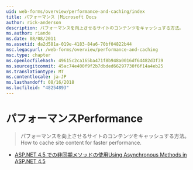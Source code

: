 ```yaml
---
uid: web-forms/overview/performance-and-caching/index
title: パフォーマンス |Microsoft Docs
author: rick-anderson
description: パフォーマンスを向上させるサイトのコンテンツをキャッシュする方法。
ms.author: riande
ms.date: 08/08/2011
ms.assetid: da2d581a-019e-4183-84a6-70bf04822b44
msc.legacyurl: /web-forms/overview/performance-and-caching
msc.type: chapter
ms.openlocfilehash: 49615c2ca165ba471f8b948a0016df64482d3f39
ms.sourcegitcommit: 45ac74e400f9f2b7dbded66297730f6f14a4eb25
ms.translationtype: MT
ms.contentlocale: ja-JP
ms.lasthandoff: 08/16/2018
ms.locfileid: "48254893"
---
```

<a name="performance"></a><span data-ttu-id="52ed5-103">パフォーマンス</span><span class="sxs-lookup"><span data-stu-id="52ed5-103">Performance</span></span>
====================
> <span data-ttu-id="52ed5-104">パフォーマンスを向上させるサイトのコンテンツをキャッシュする方法。</span><span class="sxs-lookup"><span data-stu-id="52ed5-104">How to cache site content for faster performance.</span></span>


- [<span data-ttu-id="52ed5-105">ASP.NET 4.5 での非同期メソッドの使用</span><span class="sxs-lookup"><span data-stu-id="52ed5-105">Using Asynchronous Methods in ASP.NET 4.5</span></span>](using-asynchronous-methods-in-aspnet-45.md)
